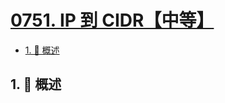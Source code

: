 # [0751. IP 到 CIDR【中等】](https://github.com/Tdahuyou/TNotes.leetcode/tree/main/notes/0751.%20IP%20%E5%88%B0%20CIDR%E3%80%90%E4%B8%AD%E7%AD%89%E3%80%91)

<!-- region:toc -->

- [1. 📝 概述](#1--概述)

<!-- endregion:toc -->

## 1. 📝 概述
